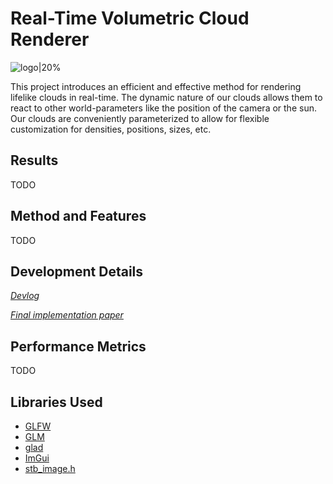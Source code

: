 # Real-Time Volumetric Cloud Renderer
![logo|20%](res/readme/logo.gif)

This project introduces an efficient and effective method for rendering lifelike clouds in real-time. The dynamic nature of our clouds allows them to react to other world-parameters like the position of the camera or the sun. Our clouds are conveniently parameterized to allow for flexible customization for densities, positions, sizes, etc.

## Results
TODO

## Method and Features
TODO

## Development Details
_[Devlog](http://www.jaafersheriff.com/search/label/clouds)_

_[Final implementation paper](papers/senior-project.pdf)_

## Performance Metrics
TODO

## Libraries Used
* [GLFW](http://www.glfw.org/)
* [GLM](https://glm.g-truc.net/0.9.8/index.html)
* [glad](https://github.com/Dav1dde/glad)
* [ImGui](https://github.com/ocornut/imgui)
* [stb_image.h](https://github.com/nothings/stb)
